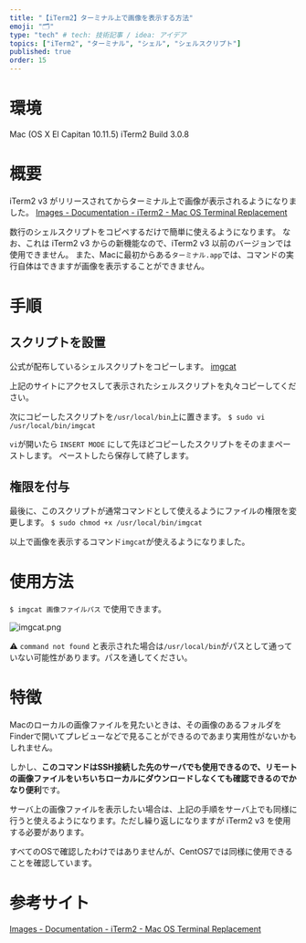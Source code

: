 ```yaml
---
title: "【iTerm2】ターミナル上で画像を表示する方法"
emoji: "🗂"
type: "tech" # tech: 技術記事 / idea: アイデア
topics: ["iTerm2", "ターミナル", "シェル", "シェルスクリプト"]
published: true
order: 15
---
```


# 環境
Mac (OS X El Capitan 10.11.5)
iTerm2 Build 3.0.8

# 概要
iTerm2 v3 がリリースされてからターミナル上で画像が表示されるようになりました。
[Images - Documentation - iTerm2 - Mac OS Terminal Replacement](https://www.iterm2.com/documentation-images.html)

数行のシェルスクリプトをコピペするだけで簡単に使えるようになります。
なお、これは iTerm2 v3 からの新機能なので、iTerm2 v3 以前のバージョンでは使用できません。
また、Macに最初からある`ターミナル.app`では、コマンドの実行自体はできますが画像を表示することができません。

# 手順
## スクリプトを設置
公式が配布しているシェルスクリプトをコピーします。
[imgcat](https://raw.githubusercontent.com/gnachman/iTerm2/master/tests/imgcat)

上記のサイトにアクセスして表示されたシェルスクリプトを丸々コピーしてください。

次にコピーしたスクリプトを`/usr/local/bin`上に置きます。
`$ sudo vi /usr/local/bin/imgcat`

`vi`が開いたら `INSERT MODE` にして先ほどコピーしたスクリプトをそのままペーストします。
ペーストしたら保存して終了します。

## 権限を付与
最後に、このスクリプトが通常コマンドとして使えるようにファイルの権限を変更します。
`$ sudo chmod +x /usr/local/bin/imgcat`

以上で画像を表示するコマンド`imgcat`が使えるようになりました。

# 使用方法
`$ imgcat 画像ファイルパス` で使用できます。

![imgcat.png](https://qiita-image-store.s3.amazonaws.com/0/113895/750f47e6-a992-57b2-198b-7d883eceab2e.png)

⚠️ `command not found` と表示された場合は`/usr/local/bin`がパスとして通っていない可能性があります。パスを通してください。

# 特徴
Macのローカルの画像ファイルを見たいときは、その画像のあるフォルダをFinderで開いてプレビューなどで見ることができるのであまり実用性がないかもしれません。

しかし、**このコマンドはSSH接続した先のサーバでも使用できるので、リモートの画像ファイルをいちいちローカルにダウンロードしなくても確認できるのでかなり便利**です。

サーバ上の画像ファイルを表示したい場合は、上記の手順をサーバ上でも同様に行うと使えるようになります。ただし繰り返しになりますが iTerm2 v3 を使用する必要があります。

すべてのOSで確認したわけではありませんが、CentOS7では同様に使用できることを確認しています。

# 参考サイト
[Images - Documentation - iTerm2 - Mac OS Terminal Replacement](https://www.iterm2.com/documentation-images.html)
